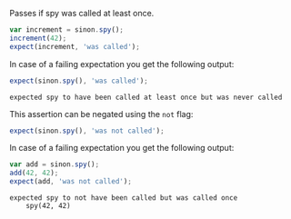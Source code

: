 Passes if spy was called at least once.

```js
var increment = sinon.spy();
increment(42);
expect(increment, 'was called');
```

In case of a failing expectation you get the following output:

```js
expect(sinon.spy(), 'was called');
```

```output
expected spy to have been called at least once but was never called
```

This assertion can be negated using the `not` flag:

```js
expect(sinon.spy(), 'was not called');
```

In case of a failing expectation you get the following output:

```js
var add = sinon.spy();
add(42, 42);
expect(add, 'was not called');
```

```output
expected spy to not have been called but was called once
    spy(42, 42)
```
